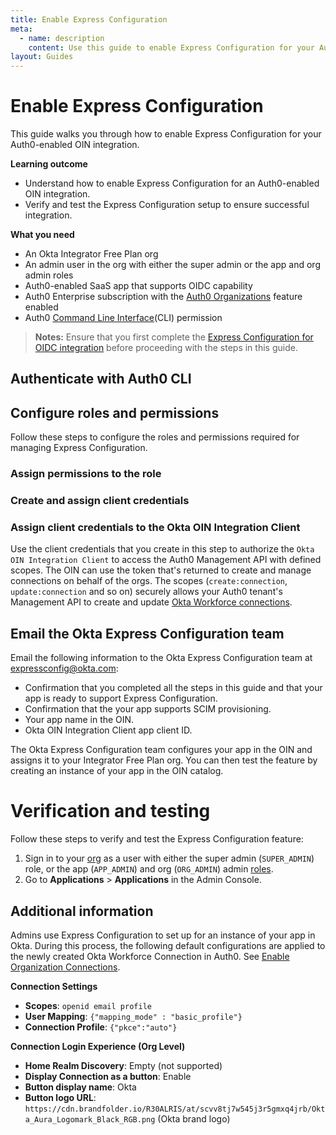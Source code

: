 ```yaml
---
title: Enable Express Configuration
meta:
  - name: description
    content: Use this guide to enable Express Configuration for your Auth0-enabled <StackSnippet snippet="protocol-name" inline/> OIN integration.
layout: Guides
---
```

<ApiLifecycle access="ie" />

# Enable Express Configuration

This guide walks you through how to enable Express Configuration for your Auth0-enabled <StackSnippet snippet="protocol-name" inline/> OIN integration.

**Learning outcome**

- Understand how to enable Express Configuration for an Auth0-enabled <StackSnippet snippet="protocol-name" inline/> OIN integration.
- Verify and test the Express Configuration setup to ensure successful integration.

**What you need**

* An Okta Integrator Free Plan org
* An admin user in the org with either the super admin or the app and org admin roles
* Auth0-enabled SaaS app that supports OIDC capability
* Auth0 Enterprise subscription with the [Auth0 Organizations](https://auth0.com/docs/manage-users/organizations) feature enabled
* Auth0 [Command Line Interface](https://auth0.github.io/auth0-cli/)(CLI) permission

> **Notes:** Ensure that you first complete the [Express Configuration for OIDC integration](https://developer.okta.com/docs/guides/enable-express-configuration/main/) before proceeding with the steps in this guide.

## Authenticate with Auth0 CLI

<StackSnippet snippet="authenticate-cli" />

<StackSnippet snippet="create-resource-server" />

## Configure roles and permissions

Follow these steps to configure the roles and permissions required for managing Express Configuration.

<StackSnippet snippet="create-role" />

### Assign permissions to the role

<StackSnippet snippet="assign-permission" />

### Create and assign client credentials

<StackSnippet snippet="create-client" />

### Assign client credentials to the Okta OIN Integration Client

Use the client credentials that you create in this step to authorize the `Okta OIN Integration Client` to access the Auth0 Management API with defined scopes. The OIN can use the token that's returned to create and manage connections on behalf of the orgs. The scopes (`create:connection`, `update:connection` and so on) securely allows your Auth0 tenant's Management API to create and update [Okta Workforce connections](https://auth0.com/docs/authenticate/identity-providers/enterprise-identity-providers/okta).


<StackSnippet snippet="assign-client-grant" />

<StackSnippet snippet="actions-and-tenant-setting" />

<StackSnippet snippet="update-oin-submission" />

## Email the Okta Express Configuration team

Email the following information to the Okta Express Configuration team at [expressconfig@okta.com](mailto:expressconfig@okta.com):

* Confirmation that you completed all the steps in this guide and that your app is ready to support Express Configuration.
* Confirmation that the your app supports SCIM provisioning.
* Your app name in the OIN.
* Okta OIN Integration Client app client ID.

The Okta Express Configuration team configures your app in the OIN and assigns it to your Integrator Free Plan org. You can then test the feature by creating an instance of your app in the OIN catalog.

# Verification and testing

Follow these steps to verify and test the Express Configuration feature:

1. Sign in to your [org](/login/) as a user with either the super admin (`SUPER_ADMIN`) role, or the app (`APP_ADMIN`) and org (`ORG_ADMIN`) admin [roles](https://developer.okta.com/docs/api/openapi/okta-management/guides/roles/#standard-roles).
1. Go to **Applications** > **Applications** in the Admin Console.
<StackSnippet snippet="verify-express-configuration" />

## Additional information

Admins use Express Configuration to set up <StackSnippet snippet="protocol-name" inline/> for an instance of your app in Okta. During this process, the following default configurations are applied to the newly created Okta Workforce Connection in Auth0. See [Enable Organization Connections](https://auth0.com/docs/manage-users/organizations/configure-organizations/enable-connections).

**Connection Settings**

  * **Scopes**: `openid email profile`
  * **User Mapping**: `{"mapping_mode" : "basic_profile"}`
  * **Connection Profile**: `{"pkce":"auto"}`

**Connection Login Experience (Org Level)**

  * **Home Realm Discovery**: Empty (not supported)
  * **Display Connection as a button**: Enable
  * **Button display name**: Okta
  * **Button logo URL**: `https://cdn.brandfolder.io/R30ALRIS/at/scvv8tj7w545j3r5gmxq4jrb/Okta_Aura_Logomark_Black_RGB.png` (Okta brand logo)
